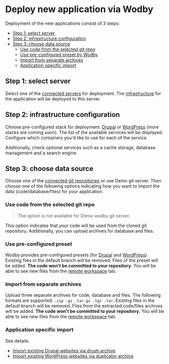 # Deploy new application via Wodby

Deployment of the new applications consist of 3 steps:

* [Step 1: select server](#step-1-select-server)
* [Step 2: infrastructure configuration](#step-2-infrastructure-configuration)
* [Step 3: choose data source](#step-3-choose-data-source)
    * [Use code from the selected git repo](#use-code-from-the-selected-git-repo)
    * [Use pre-configured preset by Wodby](#use-pre-configured-preset)
    * [Import from separate archives](#import-from-separate-archives)
    * [Application specific import](#application-specific-import)

## Step 1: select server

Select one of the [connected servers](../servers/connecting-server/README.md) for deployment. The [infrastructure](../infrastructure/README.md) for the application will be deployed to this server.
 
## Step 2: infrastructure configuration

Choose pre-configured stack for deployment: [Drupal](../infrastructure/bundles/drupal/README.md) or [WordPress](../infrastructure/bundles//wordpress/README.md) (more stacks are coming soon). The list of the available services will be displayed. Configure which containers you'd like to use for each of the service. 

Additionally, check optional services such as a cache storage, database management and a search engine.  
 
## Step 3: choose data source

Choose one of the [connected git repositories](../git/connecting-git/README.md) or use Demo git server. Then choose one of the following options indicating how you want to import the data (code/database/files) for your application. 

### Use code from the selected git repo

> The option is not available for Demo wodby git server. 

This option indicates that your code will be used from the cloned git repository. Additionally, you can upload archives for database and files.

### Use pre-configured preset

Wodby provides pre-configured presets (for [Drupal](drupal/README.md) and [WordPress](wordpress/README.md)). Existing files in the default branch will be removed. Files of the preset will be added. **The code won't be committed to your repository.** You will be able to see new files from the [remote workspace](remote-workspace/README.md) tab.

### Import from separate archives

Upload three separate archives for code, database and files. The following formats are supported: `.zip .gz .tar.gz .tgz .tar`. Existing files in the default branch will be removed. Files from the extracted code/files archives will be added. **The code won't be committed to your repository.** You will be able to see new files from the [remote workspace](remote-workspace/README.md) tab. 

### Application specific import

See details: 
* <a href="drupal/import.html#via-drush-archive">Import existing Drupal websites via drush archive</a> 
* <a href="wordpress/import.html#via-duplicator-archive">Import existing WordPress websites via duplicator archive</a> 
